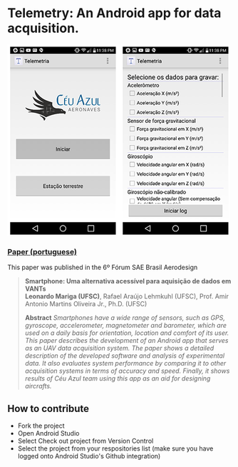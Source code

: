 # Telemetry: An Android app for data acquisition.

![cover](https://github.com/CeuAzul/Telemetry/blob/master/assets/screen.png) 

### [Paper (portuguese)](https://github.com/CeuAzul/Telemetry/blob/master/assets/smartphone_paper.pdf) 

This paper was published in the 6º Fórum SAE Brasil Aerodesign

> **Smartphone: Uma alternativa acessível para aquisição de dados em VANTs**<br>
> **Leonardo Mariga (UFSC)**, Rafael Araújo Lehmkuhl (UFSC), Prof. Amir Antonio Martins Oliveira Jr., Ph.D. (UFSC)
>
> **Abstract** *Smartphones have a wide range of sensors, such as GPS, gyroscope, accelerometer, magnetometer and barometer, which are used on a daily basis for orientation, location and comfort of its user. This paper describes the development of an Android app that serves as an UAV data acquisition system. The paper shows a detailed description of the developed software and analysis of experimental data. It also evaluates system performance by comparing it to other acquisition systems in terms of accuracy and speed. Finally, it shows results of Céu Azul team using this app as an aid for designing aircrafts.*



## How to contribute

- Fork the project
- Open Android Studio
- Select Check out project from Version Control
- Select the project from your respositories list (make sure you have logged onto Android Studio's Github integration)
